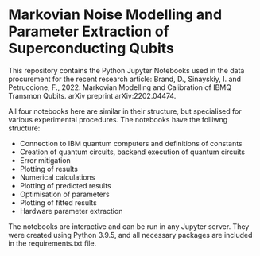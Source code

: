 # Markovian Noise Modelling and Parameter Extraction of Superconducting Qubits

This repository contains the Python Jupyter Notebooks used in the data procurement for the recent research article: Brand, D., Sinayskiy, I. and Petruccione, F., 2022. Markovian Modelling and Calibration of IBMQ Transmon Qubits. arXiv preprint arXiv:2202.04474.

All four notebooks here are similar in their structure, but specialised for various experimental procedures. The notebooks have the folliwng structure:

- Connection to IBM quantum computers and definitions of constants
- Creation of quantum circuits, backend execution of quantum circuits
- Error mitigation
- Plotting of results
- Numerical calculations
- Plotting of predicted results
- Optimisation of parameters
- Plotting of fitted results
- Hardware parameter extraction

The notebooks are interactive and can be run in any Jupyter server. They were created using Python 3.9.5, and all necessary packages are included in the requirements.txt file.
